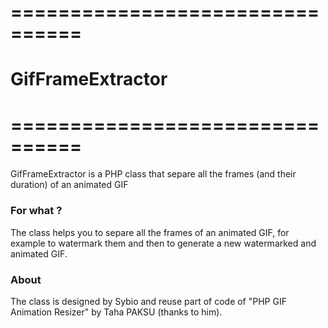 # ================================
# GifFrameExtractor
# ================================

GifFrameExtractor is a PHP class that separe all the frames (and their duration) of an animated GIF

### For what ?

The class helps you to separe all the frames of an animated GIF, for example to watermark them and then to
generate a new watermarked and animated GIF.

### About

The class is designed by Sybio and reuse part of code of "PHP GIF Animation Resizer" by Taha PAKSU (thanks to him).